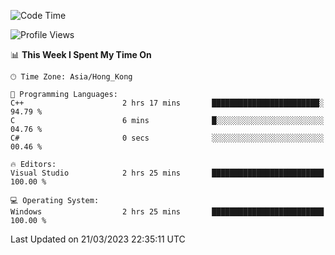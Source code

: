 <!--START_SECTION:waka-->
![Code Time](http://img.shields.io/badge/Code%20Time-39%20hrs%2021%20mins-blue)

![Profile Views](http://img.shields.io/badge/Profile%20Views-10-blue)

📊 **This Week I Spent My Time On** 

```text
🕑︎ Time Zone: Asia/Hong_Kong

💬 Programming Languages: 
C++                      2 hrs 17 mins       ████████████████████████░   94.79 % 
C                        6 mins              █░░░░░░░░░░░░░░░░░░░░░░░░   04.76 % 
C#                       0 secs              ░░░░░░░░░░░░░░░░░░░░░░░░░   00.46 % 

🔥 Editors: 
Visual Studio            2 hrs 25 mins       █████████████████████████   100.00 % 

💻 Operating System: 
Windows                  2 hrs 25 mins       █████████████████████████   100.00 % 
```


 Last Updated on 21/03/2023 22:35:11 UTC
<!--END_SECTION:waka-->
